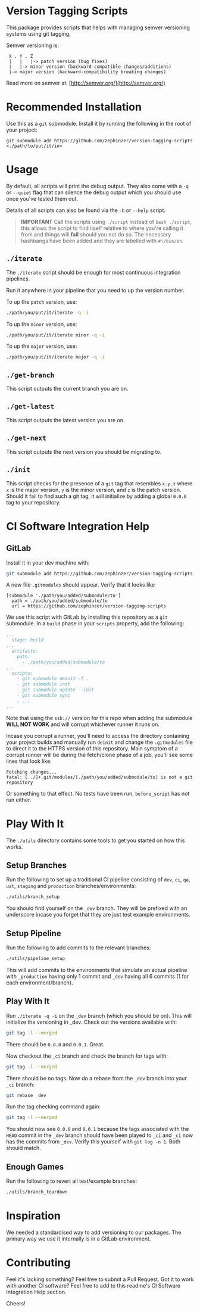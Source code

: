# Version Tagging Scripts
This package provides scripts that helps with managing semver versioning systems using
git tagging.

Semver versioning is:
```
 X . Y . Z
 |   |   |-> patch version (bug fixes)
 |   |-> minor version (backward-compatible changes/additions)
 |-> major version (backward-compatibility breaking changes)
```

Read more on semver at: [http://semver.org/](http://semver.org/)

# Recommended Installation
Use this as a `git` submodule. Install it by running the following in the root of your
project:

```
git submodule add https://github.com/zephinzer/version-tagging-scripts <./path/to/put/it/in>
```

# Usage
By default, all scripts will print the debug output. They also come with a `-q` or
`--quiet` flag that can silence the debug output which you should use once you've tested
them out.

Details of all scripts can also be found via the `-h` or `--help` script.

> **IMPORTANT** Call the scripts using `./script` instead of `bash ./script`, this allows
the script to find itself relative to where you're calling it from and things will **fail**
should you not do so. The necessary hashbangs have been added and they are labelled with
`#!/bin/sh`. 

## `./iterate`
The `./iterate` script should be enough for most continuous integration pipelines.

Run it anywhere in your pipeline that you need to up the version number.

To up the `patch` version, use:

```bash
./path/you/put/it/iterate -q -i
```

To up the `minor` version, use:

```bash
./path/you/put/it/iterate minor -q -i
```

To up the `major` version, use:

```bash
./path/you/put/it/iterate major -q -i
```

## `./get-branch`
This script outputs the current branch you are on.

## `./get-latest`
This script outputs the latest version you are on.

## `./get-next`
This script outputs the next version you should be migrating to.

## `./init`
This script checks for the presence of a `git` tag that resembles `x.y.z` where
`x` is the major version, `y` is the minor version, and `z` is the patch version.
Should it fail to find such a git tag, it will initialize by adding a global
`0.0.0` tag to your repository.

# CI Software Integration Help
## GitLab
Install it in your dev machine with:

```bash
git submodule add https://github.com/zephinzer/version-tagging-scripts <./path/you/wanna/add/submodule/to>
```

A new file `.gitmodules` should appear. Verify that it looks like

```
[submodule './path/you/added/submodule/to']
  path = ./path/you/added/submodule/to
  url = https://github.com/zephinzer/version-tagging-scripts
```

We use this script with GitLab by installing this repository as a `git` submodule.
In a `build` phase in your `scripts` property, add the following:

```yaml
...
  stage: build
...
  artifacts:
    path:
      - ./path/you/added/submodule/to
...
  scripts:
    - git submodule deinit -f .
    - git submodule init
    - git submodule update --init
    - git submodule sync
    - ...
...
```

Note that using the `ssh://` version for this repo when adding the submodule **WILL NOT WORK**
and will corrupt whichever runner it runs on.

Incase you corrupt a runner, you'll need to access the directory containing your 
project builds and manually run `deinit` and change the `.gitmodules` file to direct it
to the HTTPS version of this repository. Main symptom of a corrupt runner will be during
the fetch/clone phase of a job, you'll see some lines that look like:

```
Fetching changes...
fatal: [../]+.git/modules/[./path/you/added/submodule/to] is not a git repository
```

Or something to that effect. No tests have been run, `before_script` has not run either.

# Play With It
The `./utils` directory contains some tools to get you started on how this works.

## Setup Branches
Run the following to set up a traditional CI pipeline consisting of
`dev`, `ci`, `qa`, `uat`, `staging` and `production` branches/environments:

```bash
./utils/branch_setup
```

You should find yourself on the `_dev` branch. They will be prefixed with an underscore
incase you forget that they are just test example environments.

## Setup Pipeline
Run the following to add commits to the relevant branches:

```bash
./utils/pipeline_setup
```

This will add commits to the environments that simulate an actual pipeline with
`_production` having only 1 commit and `_dev` having all 6 commits (1 for each
environment/branch).

## Play With It
Run `./iterate -q -i` on the `_dev` branch (which you should be on). This will initialize
the versioning in _dev. Check out the versions available with:

```bash
git tag -l --merged
```

There should be `0.0.0` and `0.0.1`. Great.

Now checkout the `_ci` branch and check the branch for tags with:

```bash
git tag -l --merged
```

There should be no tags. Now do a rebase from the `_dev` branch into your `_ci` branch:

```bash
git rebase _dev
```

Run the tag checking command again:

```bash
git tag -l --merged
```

You should now see `0.0.0` and `0.0.1` because the tags associated with the `HEAD`
commit in the `_dev` branch should have been played to `_ci` and `_ci` now has the
commits from `_dev`. Verify this yourself with `git log -n 1`. Both should match.

## Enough Games
Run the following to revert all test/example branches:

```bash
./utils/branch_teardown
```

# Inspiration
We needed a standardised way to add versioning to our packages. The primary way we
use it internally is in a GitLab environment.

# Contributing
Feel it's lacking something? Feel free to submit a Pull Request. Got it to work with
another CI software? Feel free to add to this readme's CI Software Integration Help
section.

Cheers!

